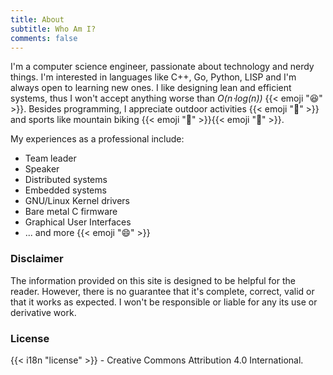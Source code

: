 ```yaml
---
title: About
subtitle: Who Am I?
comments: false
---
```


I'm a computer science engineer, passionate about technology and nerdy things.
I'm interested in languages like C++, Go, Python, LISP and I'm always open to
learning new ones. I like designing lean and efficient systems, thus I won't accept
anything worse than _O(n⋅log(n))_ {{< emoji ":satisfied:" >}}. Besides programming,
I appreciate outdoor activities {{< emoji ":herb:" >}} and sports like
mountain biking {{< emoji ":bicyclist:" >}}{{< emoji ":sunrise_over_mountains:" >}}.

My experiences as a professional include:

- Team leader
- Speaker
- Distributed systems
- Embedded systems
- GNU/Linux Kernel drivers
- Bare metal C firmware
- Graphical User Interfaces
- ... and more {{< emoji ":smile:" >}}

### Disclaimer
The information provided on this site is designed to be helpful for the reader.
However, there is no guarantee that it's complete, correct, valid or that it works
as expected. I won't be responsible or liable for any its use or derivative work.

### License

{{< i18n "license" >}} - Creative Commons Attribution 4.0 International.
